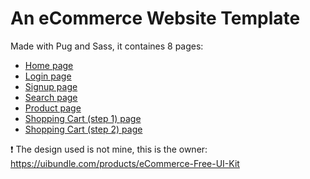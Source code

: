 # An eCommerce Website Template
Made with Pug and Sass, it containes 8 pages:
- [Home page](https://yosraskhiri.github.io/eCommerce-Website-Template/build/)
- [Login page](https://yosraskhiri.github.io/eCommerce-Website-Template/build/login)
- [Signup page](https://yosraskhiri.github.io/eCommerce-Website-Template/build/signup)
- [Search page](https://yosraskhiri.github.io/eCommerce-Website-Template/build/search)
- [Product page](https://yosraskhiri.github.io/eCommerce-Website-Template/build/product-page)
- [Shopping Cart (step 1) page](https://yosraskhiri.github.io/eCommerce-Website-Template/build/shopping-cart)
- [Shopping Cart (step 2) page](https://yosraskhiri.github.io/eCommerce-Website-Template/build/shopping-cart-step-2)

:heavy_exclamation_mark: The design used is not mine, this is the owner: https://uibundle.com/products/eCommerce-Free-UI-Kit